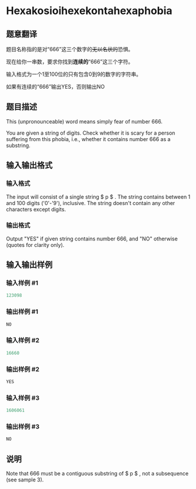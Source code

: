 # Hexakosioihexekontahexaphobia

## 题意翻译

题目名称指的是对“666”这三个数字的~~无以名状的~~恐惧。

现在给你一串数，要求你找到**连续的**“666”这三个字符。

输入格式为一个1至100位的只有包含0到9的数字的字符串。

如果有连续的“666”输出YES，否则输出NO

## 题目描述

This (unpronounceable) word means simply fear of number 666.

You are given a string of digits. Check whether it is scary for a person suffering from this phobia, i.e., whether it contains number 666 as a substring.

## 输入输出格式

### 输入格式

The input will consist of a single string $ p $ . The string contains between 1 and 100 digits ('0'-'9'), inclusive. The string doesn't contain any other characters except digits.

### 输出格式

Output "YES" if given string contains number 666, and "NO" otherwise (quotes for clarity only).

## 输入输出样例

### 输入样例 #1

```cpp
123098

```
### 输出样例 #1

```cpp
NO

```
### 输入样例 #2

```cpp
16660

```
### 输出样例 #2

```cpp
YES

```
### 输入样例 #3

```cpp
1606061

```
### 输出样例 #3

```cpp
NO

```
## 说明

Note that 666 must be a contiguous substring of $ p $ , not a subsequence (see sample 3).


